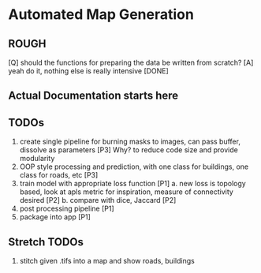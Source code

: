 # Automated Map Generation

## ROUGH
[Q] should the functions for preparing the data be written from scratch?
[A] yeah do it, nothing else is really intensive
[DONE]
## Actual Documentation starts here


## TODOs
1. create single pipeline for burning masks to images, can pass buffer, dissolve as parameters [P3]
Why? to reduce code size and provide modularity 
2. OOP style processing and prediction, with one class for buildings, one class for roads, etc [P3]
3. train model with appropriate loss function [P1]
    a.  new loss is topology based, look at apls metric for inspiration, measure of connectivity desired [P2]
    b. compare with dice, Jaccard [P2]
4. post processing pipeline [P1] 
5. package into app [P1]

## Stretch TODOs
1. stitch given .tifs into a map and show roads, buildings 

